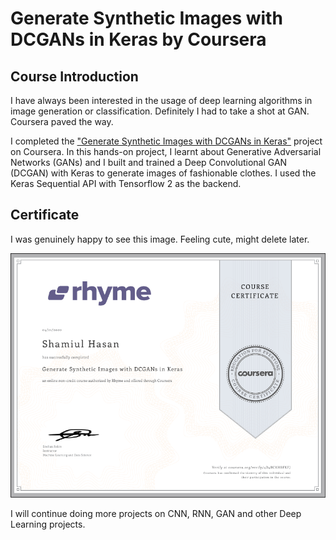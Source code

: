 # Generate Synthetic Images with DCGANs in Keras by Coursera

## Course Introduction
I have always been interested in the usage of deep learning algorithms in image generation or classification. Definitely I had to take a shot at GAN. Coursera paved the way. 

I completed the ["Generate Synthetic Images with DCGANs in Keras"](https://lnkd.in/gSjJJ-H) project on Coursera.  In this hands-on project, I learnt about Generative Adversarial Networks (GANs) and I built and trained a Deep Convolutional GAN (DCGAN) with Keras to generate images of fashionable clothes.  I used the Keras Sequential API with Tensorflow 2 as the backend.

## Certificate
I was genuinely happy to see this image. Feeling cute, might delete later. 

![DCGAN](certificate.png)

I will continue doing more projects on CNN, RNN, GAN and other Deep Learning projects. 
